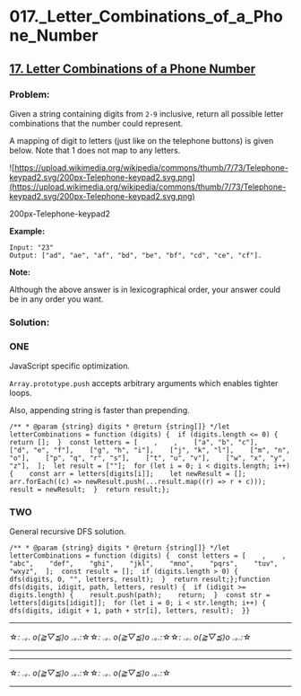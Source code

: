 # 017.\_Letter_Combinations_of_a_Phone_Number

## [17. Letter Combinations of a Phone Number](https://leetcode.com/problems/letter-combinations-of-a-phone-number/description/)

### Problem:

Given a string containing digits from `2-9` inclusive, return all possible letter combinations that the number could represent.

A mapping of digit to letters (just like on the telephone buttons) is given below. Note that 1 does not map to any letters.

![https://upload.wikimedia.org/wikipedia/commons/thumb/7/73/Telephone-keypad2.svg/200px-Telephone-keypad2.svg.png](https://upload.wikimedia.org/wikipedia/commons/thumb/7/73/Telephone-keypad2.svg/200px-Telephone-keypad2.svg.png)

200px-Telephone-keypad2

**Example:**

```
Input: "23"
Output: ["ad", "ae", "af", "bd", "be", "bf", "cd", "ce", "cf"].
```

**Note:**

Although the above answer is in lexicographical order, your answer could be in any order you want.

### Solution:

### ONE

JavaScript specific optimization.

`Array.prototype.push` accepts arbitrary arguments which enables tighter loops.

Also, appending string is faster than prepending.

```
/** * @param {string} digits * @return {string[]} */let letterCombinations = function (digits) {  if (digits.length <= 0) {    return [];  }  const letters = [    ,    ,    ["a", "b", "c"],    ["d", "e", "f"],    ["g", "h", "i"],    ["j", "k", "l"],    ["m", "n", "o"],    ["p", "q", "r", "s"],    ["t", "u", "v"],    ["w", "x", "y", "z"],  ];  let result = [""];  for (let i = 0; i < digits.length; i++) {    const arr = letters[digits[i]];    let newResult = [];    arr.forEach((c) => newResult.push(...result.map((r) => r + c)));    result = newResult;  }  return result;};
```

### TWO

General recursive DFS solution.

```
/** * @param {string} digits * @return {string[]} */let letterCombinations = function (digits) {  const letters = [    ,    ,    "abc",    "def",    "ghi",    "jkl",    "mno",    "pqrs",    "tuv",    "wxyz",  ];  const result = [];  if (digits.length > 0) {    dfs(digits, 0, "", letters, result);  }  return result;};function dfs(digits, idigit, path, letters, result) {  if (idigit >= digits.length) {    result.push(path);    return;  }  const str = letters[digits[idigit]];  for (let i = 0; i < str.length; i++) {    dfs(digits, idigit + 1, path + str[i], letters, result);  }}
```

---

☆*: .｡. o(≧▽≦)o .｡.:*☆☆*: .｡. o(≧▽≦)o .｡.:*☆☆*: .｡. o(≧▽≦)o .｡.:*☆

---

---

☆*: .｡. o(≧▽≦)o .｡.:*☆☆*: .｡. o(≧▽≦)o .｡.:*☆

---
